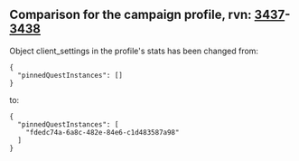 ## Comparison for the campaign profile, rvn: [3437](https://github.com/PRO100KatYT/FortniteProfileRevisions/tree/main/profiles/campaign/3437%20campaign.json)-[3438](https://github.com/PRO100KatYT/FortniteProfileRevisions/tree/main/profiles/campaign/3438%20campaign.json)

Object client_settings in the profile's stats has been changed from:

```
{
  "pinnedQuestInstances": []
}
```

to:

```
{
  "pinnedQuestInstances": [
    "fdedc74a-6a8c-482e-84e6-c1d483587a98"
  ]
}
```

<br><br>
